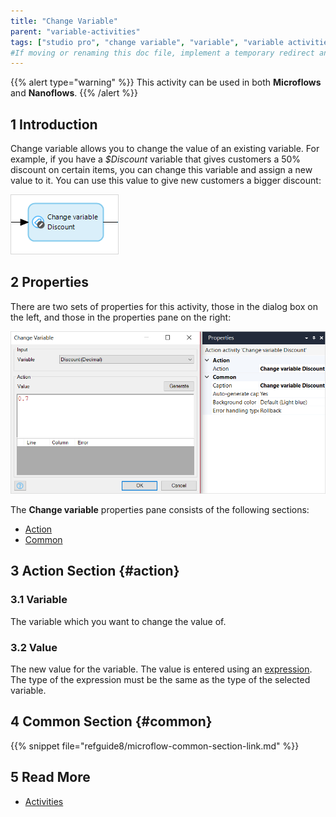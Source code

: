 ```yaml
---
title: "Change Variable"
parent: "variable-activities"
tags: ["studio pro", "change variable", "variable", "variable activities"]
#If moving or renaming this doc file, implement a temporary redirect and let the respective team know they should update the URL in the product. See Mapping to Products for more details.
---
```


{{% alert type="warning" %}}
This activity can be used in both **Microflows** and **Nanoflows**.
{{% /alert %}}

## 1 Introduction

Change variable allows you to change the value of an existing variable. For example, if you have a *$Discount* variable that gives customers a 50% discount on certain items, you can change this variable and assign a new value to it. You can use this value to give new customers a bigger discount:

![Change Variable](attachments/variable-activities/change-variable.png)



## 2 Properties

There are two sets of properties for this activity, those in the dialog box on the left, and those in the properties pane on the right:

![Change Variable Properties](attachments/variable-activities/change-variable-properties.png)

The **Change variable** properties pane consists of the following sections:

* [Action](#action)
* [Common](#common)

## 3 Action Section {#action}

### 3.1 Variable

The variable which you want to change the value of.

### 3.2 Value

The new value for the variable. The value is entered using an [expression](expressions). The type of the expression must be the same as the type of the selected variable.

## 4 Common Section {#common}

{{% snippet file="refguide8/microflow-common-section-link.md" %}}

## 5 Read More

* [Activities](activities)
